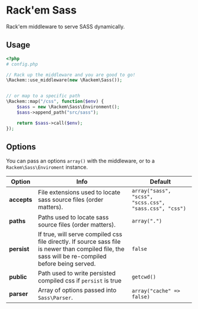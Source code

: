 # Rack'em Sass

Rack'em middleware to serve SASS dynamically.

## Usage

```php
<?php
# config.php

// Rack up the middleware and you are good to go!
\Rackem::use_middleware(new \Rackem\Sass());


// or map to a specific path
\Rackem::map("/css", function($env) {
	$sass = new \Rackem\Sass\Environment();
	$sass->append_path("src/sass");

	return $sass->call($env);
});

```

## Options

You can pass an options `array()` with the middleware, or to a `Rackem\Sass\Enviroment` instance.

| Option | Info | Default |
|--------|------|---------|
| __accepts__ | File extensions used to locate sass source files (order matters). | `array("sass", "scss", "scss.css", "sass.css", "css")` |
| __paths__ | Paths used to locate sass source files (order matters). | `array(".")` |
| __persist__ | If true, will serve compiled css file directly. If source sass file is newer than compiled file, the sass will be re-compiled before being served. | `false` |
| __public__ | Path used to write persisted compiled css if `persist` is true | `getcwd()` |
| __parser__ | Array of options passed into `Sass\Parser`. | `array("cache" => false)` |
